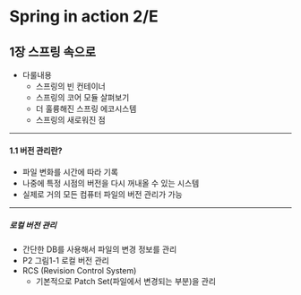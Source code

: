 # Spring in action 2/E

## 1장 스프링 속으로
* 다룰내용
	* 스프링의 빈 컨테이너
	* 스프링의 코어 모듈 살펴보기
	* 더 훌륭해진 스프링 에코시스템
	* 스프링의 새로워진 점
***

#### 1.1 버전 관리란?
* 파일 변화를 시간에 따라 기록
* 나중에 특정 시점의 버전을 다시 꺼내올 수 있는 시스템
* 실제로 거의 모든 컴퓨터 파일의 버전 관리가 가능
***

##### 로컬 버전 관리
* 간단한 DB를 사용해서 파일의 변경 정보를 관리
* P2 그림1-1 로컬 버전 관리
* RCS (Revision Control System)
	* 기본적으로 Patch Set(파일에서 변경되는 부분)을 관리